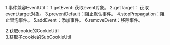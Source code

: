 1.事件兼容EventUtil：
	1.getEvent: 获取event对象。
	2.getTarget： 获取event.target对象。
	3.preventDefault：阻止默认事件。
	4.stopPropagation：阻止冒泡事件。
	5.addEvent：添加事件。
	6.removeEvent：移除事件。
	
2.获取cookie的CookieUtil</br>
3.获取子cookie的SubCookieUtil</br>
